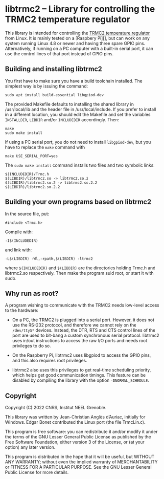 # libtrmc2 – Library for controlling the TRMC2 temperature regulator

This library is intended for controlling the [TRMC2 temperature
regulator][TRMC2] from Linux. It is mainly tested on a [Raspbery Pi][],
but can work on any system running Linux 4.8 or newer and having three
spare GPIO pins. Alternatively, if running on a PC computer with a
built-in serial port, it can use the control lines of that port instead
of GPIO pins.

## Building and installing libtrmc2

You first have to make sure you have a build toolchain installed. The
simplest way is by issuing the command:

    sudo apt install build-essential libgpiod-dev

The provided Makefile defaults to installing the shared library in
/usr/local/lib and the header file in /usr/local/include. If you prefer
to install in a different location, you should edit the Makefile and set
the variables `INSTALLDIR`, `LIBDIR` and/or `INCLUDEDIR` accordingly.
Then:

    make
    sudo make install

If using a PC serial port, you do not need to install `libgpiod-dev`,
but you have to replace the `make` command with

    make USE_SERIAL_PORT=yes

The `sudo make install` command installs two files and two symbolic
links:

    $(INCLUDEDIR)/Trmc.h
    $(LIBDIR)/libtrmc2.so -> libtrmc2.so.2
    $(LIBDIR)/libtrmc2.so.2 -> libtrmc2.so.2.2
    $(LIBDIR)/libtrmc2.so.2.2

## Building your own programs based on libtrmc2

In the source file, put:

    #include <Trmc.h>

Compile with:

    -I$(INCLUDEDIR)

and link with:

    -L$(LIBDIR) -Wl,-rpath,$(LIBDIR) -ltrmc2

where `$(INCLUDEDIR)` and `$(LIBDIR)` are the directories holding Trmc.h
and libtrmc2.so respectively. Then make the program suid root, or start
it with sudo.

## Why run as root?

A program wishing to communicate with the TRMC2 needs low-level access
to the hardware:

* On a PC, the TRMC2 is plugged into a serial port. However, it does not
  use the RS-232 protocol, and therefore we cannot rely on the
  `/dev/ttyS*` devices. Instead, the DTR, RTS and CTS control lines of
  the port are used to bit-bang a custom synchronous serial protocol.
  libtrmc2 uses in/out instructions to access the raw I/O ports and
  needs root privileges to do so.

* On the Raspberry Pi, libtrmc2 uses libgpiod to access the GPIO pins,
  and this also requires root privileges.

* libtrmc2 also uses this privileges to get real-time scheduling
  priority, which helps get good communication timings. This feature can
  be disabled by compiling the library with the option
  `-DNORMAL_SCHEDULE`.

## Copyright

Copyright (C) 2022 CNRS, Institut NEEL Grenoble.

This library was written by Jean-Christian Anglès d’Auriac, initially
for Windows. Edgar Bonet contributed the Linux port (the file
TrmcLin.c).

This program is free software: you can redistribute it and/or modify it
under the terms of the GNU Lesser General Public License as published by
the Free Software Foundation, either version 3 of the License, or (at
your option) any later version.

This program is distributed in the hope that it will be useful, but
WITHOUT ANY WARRANTY; without even the implied warranty of
MERCHANTABILITY or FITNESS FOR A PARTICULAR PURPOSE.  See the GNU Lesser
General Public License for more details.

[TRMC2]: http://neel-2007-2019.neel.cnrs.fr/spip.php?article862
[Raspberry Pi]: https://www.raspberrypi.org/products/
